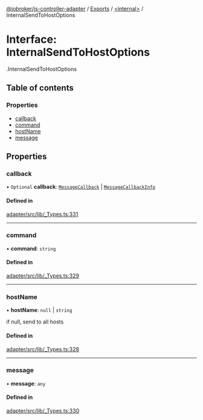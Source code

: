 [@iobroker/js-controller-adapter](../README.md) / [Exports](../modules.md) / [<internal\>](../modules/internal_.md) / InternalSendToHostOptions

# Interface: InternalSendToHostOptions

[<internal>](../modules/internal_.md).InternalSendToHostOptions

## Table of contents

### Properties

- [callback](internal_.InternalSendToHostOptions.md#callback)
- [command](internal_.InternalSendToHostOptions.md#command)
- [hostName](internal_.InternalSendToHostOptions.md#hostname)
- [message](internal_.InternalSendToHostOptions.md#message)

## Properties

### callback

• `Optional` **callback**: [`MessageCallback`](../modules/internal_.md#messagecallback) \| [`MessageCallbackInfo`](internal_.MessageCallbackInfo.md)

#### Defined in

[adapter/src/lib/_Types.ts:331](https://github.com/ioBroker/ioBroker.js-controller/blob/4552d569/packages/adapter/src/lib/_Types.ts#L331)

___

### command

• **command**: `string`

#### Defined in

[adapter/src/lib/_Types.ts:329](https://github.com/ioBroker/ioBroker.js-controller/blob/4552d569/packages/adapter/src/lib/_Types.ts#L329)

___

### hostName

• **hostName**: ``null`` \| `string`

if null, send to all hosts

#### Defined in

[adapter/src/lib/_Types.ts:328](https://github.com/ioBroker/ioBroker.js-controller/blob/4552d569/packages/adapter/src/lib/_Types.ts#L328)

___

### message

• **message**: `any`

#### Defined in

[adapter/src/lib/_Types.ts:330](https://github.com/ioBroker/ioBroker.js-controller/blob/4552d569/packages/adapter/src/lib/_Types.ts#L330)
